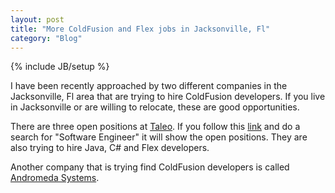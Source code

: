 ```yaml
---
layout: post
title: "More ColdFusion and Flex jobs in Jacksonville, Fl"
category: "Blog"
---
```

{% include JB/setup %}

I have been recently approached by two different companies in the Jacksonville, Fl area that are trying to hire ColdFusion developers. If you live in Jacksonville or are willing to relocate, these are good opportunities.

There are three open positions at [Taleo](http://www.taleo.com/). If you follow this [link](https://taleo.taleo.net/careersection/2/jobsearch.ftl?lang=en) and do a search for "Software Engineer" it will show the open positions. They are also trying to hire Java, C# and Flex developers.

Another company that is trying find ColdFusion developers is called [Andromeda Systems](http://www.androsysinc.com/Company/Careers.aspx).